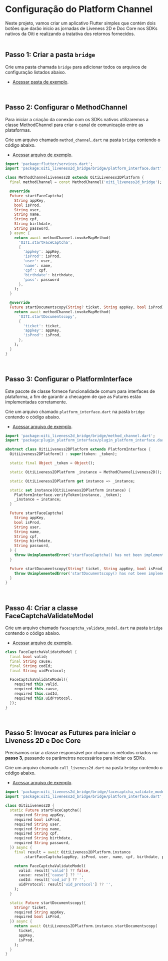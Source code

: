 # Configuração do Platform Channel

Neste projeto, vamos criar um aplicativo Flutter simples que contém dois botões que darão inicio as jornadas de Liveness 2D e Doc Core nos SDKs nativos da Oiti e realizando a tratativa dos retornos fornecidos.
<br><br>

## Passo 1: Criar a pasta `bridge`

Crie uma pasta chamada `bridge` para adicionar todos os arquivos de configuração listados abaixo.

- [Acessar pasta de exemplo](../../lib/bridge/).
<br>

## Passo 2: Configurar o MethodChannel

Para iniciar a criação da conexão com os SDKs nativos utilizaremos a classe MethodChannel para criar o canal de comunicação entre as plataformas.

Crie um arquivo chamado `method_channel.dart` na pasta `bridge` contendo o código abaixo.

- [Acessar arquivo de exemplo](../../lib/bridge/method_channel.dart).

```dart
import 'package:flutter/services.dart';
import 'package:oiti_liveness2d_bridge/bridge/platform_interface.dart';

class MethodChannelLiveness2D extends OitiLiveness2DPlatform {
  final methodChannel = const MethodChannel('oiti_liveness2d_bridge');

  @override
  Future startFaceCaptcha(
    String appKey,
    bool isProd,
    String user,
    String name,
    String cpf,
    String birthdate,
    String password,
  ) async {
    return await methodChannel.invokeMapMethod(
      'OITI.startFaceCaptcha',
      {
        'appkey': appKey,
        'isProd': isProd,
        'user': user,
        'name': name,
        'cpf': cpf,
        'birthdate': birthdate,
        'pass': password
      },
    );
  }

  @override
  Future startDocumentscopy(String? ticket, String appKey, bool isProd) async {
    return await methodChannel.invokeMapMethod(
      'OITI.startDocumentscopy',
      {
        'ticket': ticket,
        'appkey': appKey,
        'isProd': isProd,
      },
    );
  }
}
```

<br>

## Passo 3: Configurar o PlatformInterface

Este pacote de classe fornece funcionalidade comum para interfaces de plataforma, a fim de garantir a checagem de que as Futures estão implementadas corretamente.

Crie um arquivo chamado `platform_interface.dart` na pasta `bridge` contendo o código abaixo.

- [Acessar arquivo de exemplo](../../lib/bridge/platform_interface.dart).

```dart
import 'package:oiti_liveness2d_bridge/bridge/method_channel.dart';
import 'package:plugin_platform_interface/plugin_platform_interface.dart';

abstract class OitiLiveness2DPlatform extends PlatformInterface {
  OitiLiveness2DPlatform() : super(token: _token);

  static final Object _token = Object();

  static OitiLiveness2DPlatform _instance = MethodChannelLiveness2D();

  static OitiLiveness2DPlatform get instance => _instance;

  static set instance(OitiLiveness2DPlatform instance) {
    PlatformInterface.verifyToken(instance, _token);
    _instance = instance;
  }

  Future startFaceCaptcha(
    String appKey,
    bool isProd,
    String user,
    String name,
    String cpf,
    String birthdate,
    String password,
  ) {
    throw UnimplementedError('startFaceCaptcha() has not been implemented.');
  }

  Future startDocumentscopy(String? ticket, String appKey, bool isProd) {
    throw UnimplementedError('startDocumentscopy() has not been implemented.');
  }
}
```

<br>

## Passo 4: Criar a classe FaceCaptchaValidateModel

Crie um arquivo chamado `facecaptcha_validate_model.dart` na pasta `bridge` contendo o código abaixo.

- [Acessar arquivo de exemplo](../../lib/bridge/facecaptcha_validate_model.dart).

```dart
class FaceCaptchaValidateModel {
  final bool valid;
  final String cause;
  final String codId;
  final String uidProtocol;

  FaceCaptchaValidateModel({
    required this.valid,
    required this.cause,
    required this.codId,
    required this.uidProtocol,
  });
}
```

<br>

## Passo 5: Invocar as Futures para iniciar o Liveness 2D e Doc Core

Precisamos criar a classe responsável por chamar os métodos criados no **passo 3**, passando os parâmetros necessários para iniciar os SDKs.

Crie um arquivo chamado `call_liveness2d.dart` na pasta `bridge` contendo o código abaixo.

- [Acessar arquivo de exemplo](../../lib/bridge/call_liveness2d.dart).

```dart
import 'package:oiti_liveness2d_bridge/bridge/facecaptcha_validate_model.dart';
import 'package:oiti_liveness2d_bridge/bridge/platform_interface.dart';

class OitiLiveness2D {
  static Future startFaceCaptcha({
    required String appKey,
    required bool isProd,
    required String user,
    required String name,
    required String cpf,
    required String birthdate,
    required String password,
  }) async {
    final result = await OitiLiveness2DPlatform.instance
        .startFaceCaptcha(appKey, isProd, user, name, cpf, birthdate, password);

    return FaceCaptchaValidateModel(
      valid: result['valid'] ?? false,
      cause: result['cause'] ?? '',
      codId: result['cod_id'] ?? '',
      uidProtocol: result['uid_protocol'] ?? '',
    );
  }

  static Future startDocumentscopy({
    String? ticket,
    required String appKey,
    required bool isProd,
  }) async {
    return await OitiLiveness2DPlatform.instance.startDocumentscopy(
      ticket,
      appKey,
      isProd,
    );
  }
}
```